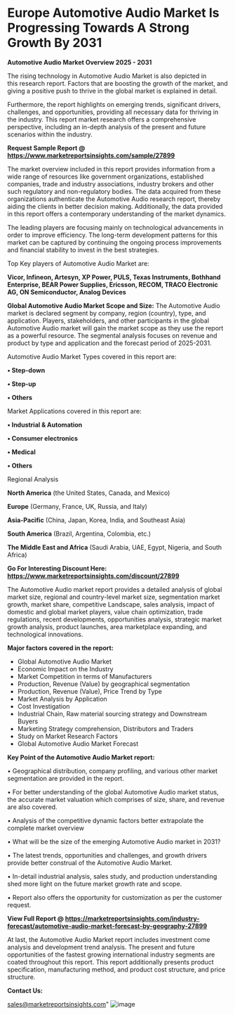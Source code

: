 # Europe Automotive Audio Market Is Progressing Towards A Strong Growth By 2031

<Strong> Automotive Audio Market Overview 2025 - 2031</strong>

The rising technology in Automotive Audio Market is also depicted in this research report. Factors that are boosting the growth of the market, and giving a positive push to thrive in the global market is explained in detail.

Furthermore, the report highlights on emerging trends, significant drivers, challenges, and opportunities, providing all necessary data for thriving in the industry. This report market research offers a comprehensive perspective, including an in-depth analysis of the present and future scenarios within the industry.

<strong>Request Sample Report @ <a href=https://www.marketreportsinsights.com/sample/27899>https://www.marketreportsinsights.com/sample/27899</a></strong>

The market overview included in this report provides information from a wide range of resources like government organizations, established companies, trade and industry associations, industry brokers and other such regulatory and non-regulatory bodies. The data acquired from these organizations authenticate the Automotive Audio research report, thereby aiding the clients in better decision making. Additionally, the data provided in this report offers a contemporary understanding of the market dynamics.

The leading players are focusing mainly on technological advancements in order to improve efficiency. The long-term development patterns for this market can be captured by continuing the ongoing process improvements and financial stability to invest in the best strategies.

Top Key players of Automotive Audio Market are:

<strong>Vicor, Infineon, Artesyn, XP Power, PULS, Texas Instruments, Bothhand Enterprise, BEAR Power Supplies, Ericsson, RECOM, TRACO Electronic AG, ON Semiconductor, Analog Devices</strong>

<strong><b>Global Automotive Audio Market Scope and Size:</b></strong>
The Automotive Audio market is declared segment by company, region (country), type, and application. Players, stakeholders, and other participants in the global Automotive Audio market will gain the market scope as they use the report as a powerful resource. The segmental analysis focuses on revenue and product by type and application and the forecast period of 2025-2031.

Automotive Audio Market Types covered in this report are:

<strong>• Step-down

• Step-up

• Others</strong>

Market Applications covered in this report are:

<strong>• Industrial & Automation

• Consumer electronics

• Medical

• Others</strong> 

Regional Analysis

<strong>North America</strong> (the United States, Canada, and Mexico)

<strong>Europe</strong> (Germany, France, UK, Russia, and Italy)

<strong>Asia-Pacific</strong> (China, Japan, Korea, India, and Southeast Asia)

<strong>South America</strong> (Brazil, Argentina, Colombia, etc.)

<strong>The Middle East and Africa</strong> (Saudi Arabia, UAE, Egypt, Nigeria, and South Africa)

<strong>Go For Interesting Discount Here: <a href=https://www.marketreportsinsights.com/discount/27899>https://www.marketreportsinsights.com/discount/27899</a></strong>

The Automotive Audio market report provides a detailed analysis of global market size, regional and country-level market size, segmentation market growth, market share, competitive Landscape, sales analysis, impact of domestic and global market players, value chain optimization, trade regulations, recent developments, opportunities analysis, strategic market growth analysis, product launches, area marketplace expanding, and technological innovations.

<strong><b>Major factors covered in the report:</b></strong>
<ul>
  <li>Global Automotive Audio Market </li>
  <li>Economic Impact on the Industry</li>
  <li>Market Competition in terms of Manufacturers</li>
  <li>Production, Revenue (Value) by geographical segmentation</li>
  <li>Production, Revenue (Value), Price Trend by Type</li>
  <li>Market Analysis by Application</li>
  <li>Cost Investigation</li>
  <li>Industrial Chain, Raw material sourcing strategy and Downstream Buyers</li>
  <li>Marketing Strategy comprehension, Distributors and Traders</li>
  <li>Study on Market Research Factors</li>
  <li>Global Automotive Audio Market Forecast</li>
</ul>

<strong><b>Key Point of the Automotive Audio Market report:</b></strong>

• Geographical distribution, company profiling, and various other market segmentation are provided in the report.

• For better understanding of the global Automotive Audio market status, the accurate market valuation which comprises of size, share, and revenue are also covered.

• Analysis of the competitive dynamic factors better extrapolate the complete market overview

• What will be the size of the emerging Automotive Audio market in 2031?

• The latest trends, opportunities and challenges, and growth drivers provide better construal of the Automotive Audio Market.

• In-detail industrial analysis, sales study, and production understanding shed more light on the future market growth rate and scope.

• Report also offers the opportunity for customization as per the customer request.

<strong><b>View Full Report @ <a href=https://marketreportsinsights.com/industry-forecast/automotive-audio-market-forecast-by-geography-27899>https://marketreportsinsights.com/industry-forecast/automotive-audio-market-forecast-by-geography-27899</a></b></strong>


At last, the Automotive Audio Market report includes investment come analysis and development trend analysis. The present and future opportunities of the fastest growing international industry segments are coated throughout this report. This report additionally presents product specification, manufacturing method, and product cost structure, and price structure.

<strong>Contact Us:</strong>

sales@marketreportsinsights.com"
![image](https://github.com/user-attachments/assets/cd989fa4-7340-4a4c-ae3c-2a1e04735398)
